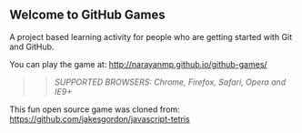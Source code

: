 ## Welcome to GitHub Games

A project based learning activity for people who are getting started with Git and GitHub.

You can play the game at: http://narayanmp.github.io/github-games/

>> _*SUPPORTED BROWSERS*: Chrome, Firefox, Safari, Opera and IE9+_

This fun open source game was cloned from: https://github.com/jakesgordon/javascript-tetris

